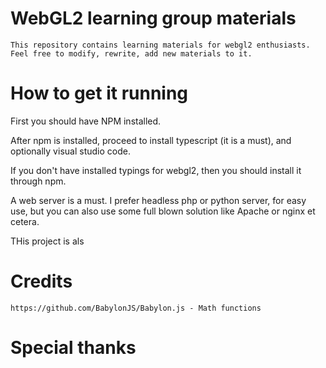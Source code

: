 # WebGL2 learning group materials
    This repository contains learning materials for webgl2 enthusiasts. Feel free to modify, rewrite, add new materials to it.
# How to get it running
First you should have NPM installed.

After npm is installed, proceed to install typescript (it is a must), and optionally visual studio code.

If you don't have installed typings for webgl2, then you should install it through npm.

A web server is a must. I prefer headless php or python server, for easy use, but you can also use some full blown solution like Apache or nginx et cetera.

THis project is als
# Credits
    https://github.com/BabylonJS/Babylon.js - Math functions
# Special thanks
